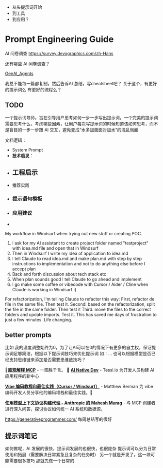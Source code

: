 - 从头提示词开始
- 到工具
- 到应用？
# Prompt Engineering Guide


AI 问卷调查
https://survey.devographics.com/zh-Hans

还有哪些 AI 问卷调查？

[GenAI_Agents](https://github.com/NirDiamant/GenAI_Agents)


我总不能每一篇都复制，然后告诉AI
总结，写cheatsheet吧？
关于这个，有更好的提示词么
有更好的流程么？

## TODO
一个提示词导师，旨在引导用户思考如何一步一步写出提示词，一个完美的提示词需要思考什么，考虑哪些因素，让用户每次写提示词的时候知道该如何思考，而不是盲目的一步一步跟 AI 交互，避免变成“水多加面面对加水”的混乱局面

文档逻辑：
- System Prompt
-  **技术启发**：
-  ## 工程启示
-  推荐实践
-  ### 提示语句模板
-  ### 应用建议
-  

My workflow in Windsurf when trying out new stuff or creating POC. 

1. I ask for my AI assistant to create project folder named "testproject" with idea.md file and open that in Windsurf
2. Then in Windsurf I write my idea of application to idea.md
3. I tell Claude to read idea.md and make plan.md with step by step instructions to implementation and not to do anything else before I accept plan
4. Back and forth discussion about tech stack etc
5. When plan sounds good I tell Claude to go ahead and implement
6. I go make some coffee or vibecode with Cursor / Aider / Cline when Claude is working in Windsurf :)

For refactorization, I'm telling Claude to refactor this way:
First, refactor de file in the same file. Then test it.
Second: based on the refactorization, split the file in the same folder. Then test it
Third: move the files to the correct folders and update imports.
Test it.
This has saved me days of frustration to just a few minutes. Life changing.


## better prompts
比如 
我的温度调整始终为0，为了让AI可以在0的情况下有更多的自主权，保证提示词足够简洁，根据以下提示词技巧来优化提示词
如：...
也可以根据模型是否已经支持思维链来添加是否需要思维链技巧？

🎨**[直观解释 MCP](https://x.com/akshay_pachaar/status/1900170356494917936)** - 一图胜千言。
🚀 **[AI Native Dev](https://ainativedev.io/)** - Tessl.io 为开发人员构建 AI 应用程序的新中心

**[Vibe 编码教程和最佳实践（Cursor / Windsurf）](https://www.youtube.com/watch?v=YWwS911iLhg)** - Matthew Berman 为 vibe 编码开发人员分享他的编码堆栈和最佳实践。🧩

**[使用模型上下文协议构建代理 - Anthropic 的 Mahesh Murag](https://www.youtube.com/watch?v=kQmXtrmQ5Zg)** - 与 MCP 创建者进行深入问答，探讨协议如何统一 AI 系统和数据源。

https://generativeprogrammer.com/ 每周总结写的很好



## 提示词笔记
如何做呢，AI 发展的很快，提示词发展的也很快，也很庞杂
提示词可以分为日常使用和拓展（需要解决日常紧急且复杂的任务时）
另一个就是开发了，这一块可能需要很多技巧
那就先做一个日常的